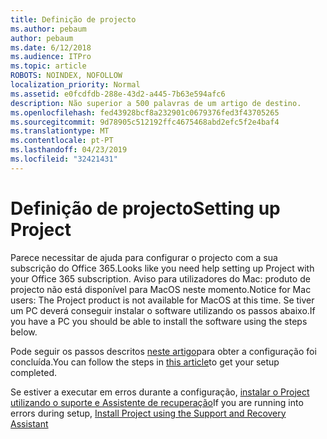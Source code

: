 ```yaml
---
title: Definição de projecto
ms.author: pebaum
author: pebaum
ms.date: 6/12/2018
ms.audience: ITPro
ms.topic: article
ROBOTS: NOINDEX, NOFOLLOW
localization_priority: Normal
ms.assetid: e0fcdfdb-288e-43d2-a445-7b63e594afc6
description: Não superior a 500 palavras de um artigo de destino.
ms.openlocfilehash: fed43928bcf8a232901c0679376fed3f43705265
ms.sourcegitcommit: 9d78905c512192ffc4675468abd2efc5f2e4baf4
ms.translationtype: MT
ms.contentlocale: pt-PT
ms.lasthandoff: 04/23/2019
ms.locfileid: "32421431"
---
```

# <a name="setting-up-project"></a><span data-ttu-id="2df77-103">Definição de projecto</span><span class="sxs-lookup"><span data-stu-id="2df77-103">Setting up Project</span></span>

<span data-ttu-id="2df77-104">Parece necessitar de ajuda para configurar o projecto com a sua subscrição do Office 365.</span><span class="sxs-lookup"><span data-stu-id="2df77-104">Looks like you need help setting up Project with your Office 365 subscription.</span></span>
<span data-ttu-id="2df77-105">Aviso para utilizadores do Mac: produto de projecto não está disponível para MacOS neste momento.</span><span class="sxs-lookup"><span data-stu-id="2df77-105">Notice for Mac users: The Project product is not available for MacOS at this time.</span></span> <span data-ttu-id="2df77-106">Se tiver um PC deverá conseguir instalar o software utilizando os passos abaixo.</span><span class="sxs-lookup"><span data-stu-id="2df77-106">If you have a PC you should be able to install the software using the steps below.</span></span>
  
<span data-ttu-id="2df77-107">Pode seguir os passos descritos [neste artigo](https://support.office.com/article/7059249b-d9fe-4d61-ab96-5c5bf435f281.aspx)para obter a configuração foi concluída.</span><span class="sxs-lookup"><span data-stu-id="2df77-107">You can follow the steps in [this article](https://support.office.com/article/7059249b-d9fe-4d61-ab96-5c5bf435f281.aspx)to get your setup completed.</span></span>
  
<span data-ttu-id="2df77-108">Se estiver a executar em erros durante a configuração, [instalar o Project utilizando o suporte e Assistente de recuperação](https://aka.ms/SaRA-ProjectSetupScenario)</span><span class="sxs-lookup"><span data-stu-id="2df77-108">If you are running into errors during setup, [Install Project using the Support and Recovery Assistant](https://aka.ms/SaRA-ProjectSetupScenario)</span></span>
